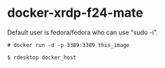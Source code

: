 # docker-xrdp-f24-mate

Default user is fedora/fedora who can use "sudo -i".

    # docker run -d -p 3389:3389 this_image

    $ rdesktop docker_host
